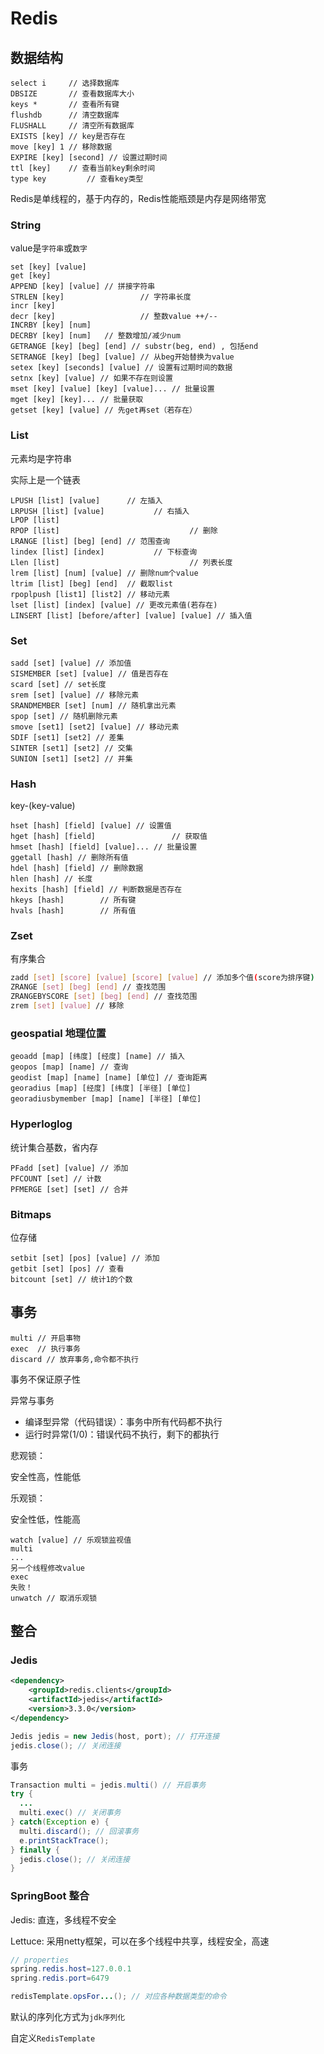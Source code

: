 # Redis

## 数据结构

```
select i     // 选择数据库
DBSIZE       // 查看数据库大小
keys *       // 查看所有键
flushdb      // 清空数据库
FLUSHALL     // 清空所有数据库
EXISTS [key] // key是否存在
move [key] 1 // 移除数据
EXPIRE [key] [second] // 设置过期时间
ttl [key]    // 查看当前key剩余时间
type key		 // 查看key类型
```

Redis是单线程的，基于内存的，Redis性能瓶颈是内存是网络带宽

### String

value是`字符串`或`数字`

```
set [key] [value]
get [key]
APPEND [key] [value] // 拼接字符串
STRLEN [key]				 // 字符串长度
incr [key]
decr [key]					 // 整数value ++/--
INCRBY [key] [num]
DECRBY [key] [num]	 // 整数增加/减少num
GETRANGE [key] [beg] [end] // substr(beg, end) , 包括end
SETRANGE [key] [beg] [value] // 从beg开始替换为value
setex [key] [seconds] [value] // 设置有过期时间的数据
setnx [key] [value] // 如果不存在则设置
mset [key] [value] [key] [value]... // 批量设置
mget [key] [key]... // 批量获取
getset [key] [value] // 先get再set（若存在）
```

### List

元素均是字符串

实际上是一个链表

```
LPUSH [list] [value]      // 左插入
LRPUSH [list] [value]			// 右插入
LPOP [list]
RPOP [list]								// 删除
LRANGE [list] [beg] [end] // 范围查询
lindex [list] [index]			// 下标查询
Llen [list]								// 列表长度
lrem [list] [num] [value] // 删除num个value
ltrim [list] [beg] [end]  // 截取list
rpoplpush [list1] [list2] // 移动元素
lset [list] [index] [value] // 更改元素值(若存在)
LINSERT [list] [before/after] [value] [value] // 插入值
```

### Set

``` 
sadd [set] [value] // 添加值
SISMEMBER [set] [value] // 值是否存在
scard [set] // set长度
srem [set] [value] // 移除元素
SRANDMEMBER [set] [num] // 随机拿出元素
spop [set] // 随机删除元素
smove [set1] [set2] [value] // 移动元素
SDIF [set1] [set2] // 差集
SINTER [set1] [set2] // 交集
SUNION [set1] [set2] // 并集
```

### Hash

key-(key-value)

```
hset [hash] [field] [value] // 设置值
hget [hash] [field]					// 获取值
hmset [hash] [field] [value]... // 批量设置
ggetall [hash] // 删除所有值
hdel [hash] [field] // 删除数据
hlen [hash] // 长度
hexits [hash] [field] // 判断数据是否存在
hkeys [hash]		// 所有键
hvals [hash]		// 所有值

```

### Zset

有序集合

```bash
zadd [set] [score] [value] [score] [value] // 添加多个值(score为排序键)
ZRANGE [set] [beg] [end] // 查找范围
ZRANGEBYSCORE [set] [beg] [end] // 查找范围
zrem [set] [value] // 移除
```

### geospatial 地理位置

```
geoadd [map] [纬度] [经度] [name] // 插入
geopos [map] [name] // 查询
geodist [map] [name] [name] [单位] // 查询距离
georadius [map] [经度] [纬度] [半径] [单位]
georadiusbymember [map] [name] [半径] [单位]
```

### Hyperloglog

统计集合基数，省内存

```
PFadd [set] [value] // 添加
PFCOUNT [set] // 计数
PFMERGE [set] [set] // 合并
```

### Bitmaps

位存储

```
setbit [set] [pos] [value] // 添加
getbit [set] [pos] // 查看
bitcount [set] // 统计1的个数
```

## 事务

```
multi // 开启事物
exec  // 执行事务
discard // 放弃事务,命令都不执行
```

事务不保证原子性

异常与事务

- 编译型异常（代码错误）：事务中所有代码都不执行
- 运行时异常(1/0)：错误代码不执行，剩下的都执行

悲观锁：

安全性高，性能低

乐观锁：

安全性低，性能高

```
watch [value] // 乐观锁监视值
multi
...
另一个线程修改value
exec
失败！
unwatch // 取消乐观锁
```

## 整合

### Jedis

```xml
<dependency>
    <groupId>redis.clients</groupId>
    <artifactId>jedis</artifactId>
    <version>3.3.0</version>
</dependency>
```

```java
Jedis jedis = new Jedis(host, port); // 打开连接
jedis.close(); // 关闭连接
```

事务

```java
Transaction multi = jedis.multi() // 开启事务
try {
  ...
  multi.exec() // 关闭事务
} catch(Exception e) {
  multi.discard(); // 回滚事务
  e.printStackTrace();
} finally {
  jedis.close(); // 关闭连接
}
```

### SpringBoot 整合

Jedis: 直连，多线程不安全

Lettuce: 采用netty框架，可以在多个线程中共享，线程安全，高速

```java
// properties
spring.redis.host=127.0.0.1
spring.redis.port=6479
```

```java
redisTemplate.opsFor...(); // 对应各种数据类型的命令
```

默认的序列化方式为`jdk序列化`

自定义`RedisTemplate`

